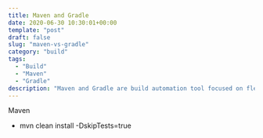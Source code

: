```yaml
---
title: Maven and Gradle
date: 2020-06-30 10:30:01+00:00
template: "post"
draft: false
slug: "maven-vs-gradle"
category: "build"
tags:
  - "Build"
  - "Maven"
  - "Gradle"
description: "Maven and Gradle are build automation tool focused on flexibility and performance. Gradle build scripts are written using a Groovy or Kotlin DSL."
---
```

Maven
- mvn clean install -DskipTests=true
